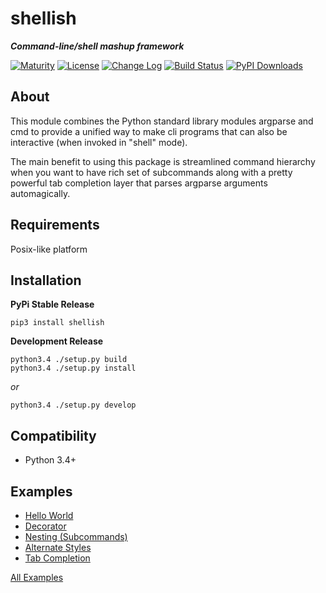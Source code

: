 shellish
===========

**_Command-line/shell mashup framework_**

[![Maturity](https://img.shields.io/pypi/status/shellish.svg)](https://pypi.python.org/pypi/shellish)
[![License](https://img.shields.io/pypi/l/shellish.svg)](https://pypi.python.org/pypi/shellish)
[![Change Log](https://img.shields.io/badge/change-log-blue.svg)](https://github.com/mayfield/shellish/blob/master/CHANGELOG.md)
[![Build Status](https://semaphoreci.com/api/v1/projects/d925ee35-bede-4cc1-bbb8-17a738b84cfa/533600/shields_badge.svg)](https://semaphoreci.com/mayfield/shellish)
[![PyPI Downloads](https://img.shields.io/pypi/dm/shellish.svg)](https://pypi.python.org/pypi/shellish)


About
--------

This module combines the Python standard library modules argparse and cmd
to provide a unified way to make cli programs that can also be interactive
(when invoked in "shell" mode).

The main benefit to using this package is streamlined command hierarchy when
you want to have rich set of subcommands along with a pretty powerful tab
completion layer that parses argparse arguments automagically.


Requirements
--------

Posix-like platform


Installation
--------

**PyPi Stable Release**

```
pip3 install shellish
```
    
**Development Release**

```
python3.4 ./setup.py build
python3.4 ./setup.py install
```

*or*

```
python3.4 ./setup.py develop
```

Compatibility
--------

* Python 3.4+


Examples
--------

* [Hello World](examples/hello_world.py)
* [Decorator](examples/decorator.py)
* [Nesting (Subcommands)](examples/simple_nesting.py)
* [Alternate Styles](examples/skin_a_cat.py)
* [Tab Completion](examples/tabcompletion.py)

[All Examples](examples/)
